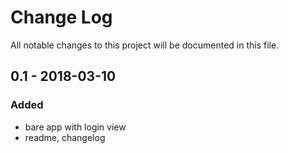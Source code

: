 # Change Log
All notable changes to this project will be documented in this file.

## 0.1 - 2018-03-10

### Added
- bare app with login view
- readme, changelog
